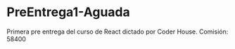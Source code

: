 # PreEntrega1-Aguada
Primera pre entrega del curso de React dictado por Coder House. Comisión: 58400
